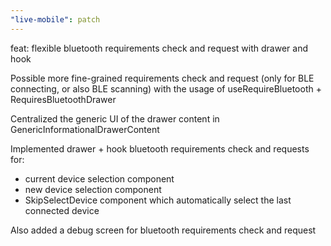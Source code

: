 ```yaml
---
"live-mobile": patch
---
```


feat: flexible bluetooth requirements check and request with drawer and hook

Possible more fine-grained requirements check and request (only for BLE connecting, or also BLE scanning) with the usage of useRequireBluetooth + RequiresBluetoothDrawer

Centralized the generic UI of the drawer content in GenericInformationalDrawerContent

Implemented drawer + hook bluetooth requirements check and requests for:

- current device selection component
- new device selection component
- SkipSelectDevice component which automatically select the last connected device

Also added a debug screen for bluetooth requirements check and request
